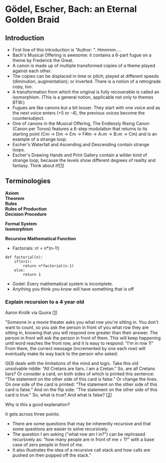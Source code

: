 # Gödel, Escher, Bach: an Eternal Golden Braid

## Introduction
- First line of this introduction is "Author: ". Hmmmm....
- Bach's Musical Offering is awesome: it contains a 6-part fugue on a theme by Frederick the Great.
- A canon is made up of multiple transformed copies of a theme played against each other. 
- The copies can be displaced in time or pitch; played at different speeds (diminution, augmentation); or inverted. There is a notion of a retrograde copy, too.
- A transformation from which the original is fully recoverable is called an isomorphism. (This is a general notion, applicable not only to themes BTW.)
- Fugues are like canons but a bit looser. They start with one voice and as the next voice enters (+5 or -4), the previous voices become the countersubject.
- One of canons in the Musical Offering, The Endlessly Rising Canon (Canon per Tonos) features a 6-step modulation that returns to its starting point (Cm → Dm → Em → F#m → A♭m → B♭m → Cm) and is an example of a strange loop.
- Escher's Waterfall and Ascending and Descending contain strange loops.
- Escher's Drawing Hands and Print Gallery contain a wilder kind of strange loop, because the levels show different degrees of reality and fantasy. Think about it![[1](https://cs.lmu.edu/~ray/notes/geb/)]

## Terminologies


__Axiom__    
__Theorem__    
__Rules__    
__Rules of Production__   
__Decision Procedure__


__Formal System__   
__Isomorphism__


__Recursive Mathematical Function__
- Factorials: n! = n*(n-1!) 

```
def factorial(n):
    if(n>1):
        return n*factorial(n-1)
    else:
        return 1
```
- Godel: Every mathematical system is incomplete. 
- Anything you think you know will have something that is off

### Explain recursion to a 4 year old

Aaron Krolik via Quora [[1](https://www.quora.com/How-should-I-explain-recursion-to-a-4-year-old)]

"Someone in a movie theater asks you what row you're sitting in. You don't want to count, so you ask the person in front of you what row they are sitting in, knowing that you will respond one greater than their answer. The person in front will ask the person in front of them. This will keep happening until word reaches the front row, and it is easy to respond: "I'm in row 1!" From there, the correct message (incremented by one each row) will eventually make its way back to the person who asked.

GEB deals with the limitations of the mind and logic. Take this old unsolvable riddle: “All Cretans are liars. I am a Cretan." So, are all Cretans liars? Or consider a card, on both sides of which is printed this sentence: “The statement on the other side of this card is false." Or change the lines. On one side of the card is printed: “The statement on the other side of this card is false." And on the flip side: “The statement on the other side of this card is true." So, what is true? And what is false? [[2](https://www.livemint.com/Sundayapp/umPh3ARDU4D1XzsobuUQ4J/Gdel-Escher-Bach-When-logic-flies-out-of-the-window.html)]

Why is this a good explanation?

It gets across three points:

- There are some questions that may be inherently recursive and that some questions are easier to solve recursively.
- The question I am asking ("what row am I in?") can be rephrased recursively as: "how many people are in front of me + 1?" with a base case of zero people in front of me.
- It also illustrates the idea of a recursive call stack and how calls are pushed on then popped off the stack."